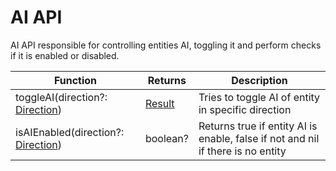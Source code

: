 # AI API

AI API responsible for controlling entities AI, toggling it and perform checks if it is enabled or disabled.

| Function                                                        | Returns                          | Description                                                                     |
|-----------------------------------------------------------------|----------------------------------|---------------------------------------------------------------------------------|
| toggleAI(direction?: [Direction](introduction.md#direction))    | [Result](introduction.md#result) | Tries to toggle AI of entity in specific direction                              |
| isAIEnabled(direction?: [Direction](introduction.md#direction)) | boolean?                         | Returns true if entity AI is enable, false if not and nil if there is no entity |
